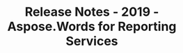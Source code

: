 ﻿---
title: Release Notes - 2019 - Aspose.Words for Reporting Services
articleTitle: Release Notes - 2019
linktitle: Release Notes - 2019
description: "Aspose.Words for Reporting Services Release Notes - 2019 – learn about the latest updates and fixes."
type: docs
weight: 15
url: /reportingservices/release-notes-2019/
---



